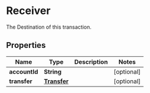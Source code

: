 

# Receiver

The Destination of this transaction.

## Properties

Name | Type | Description | Notes
------------ | ------------- | ------------- | -------------
**accountId** | **String** |  |  [optional]
**transfer** | [**Transfer**](Transfer.md) |  |  [optional]



